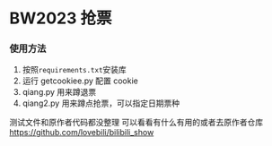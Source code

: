 # BW2023 抢票
### 使用方法
1. 按照`requirements.txt`安装库
2. 运行 getcookiee.py 配置 cookie
3. qiang.py 用来蹲退票
4. qiang2.py 用来蹲点抢票，可以指定日期票种

测试文件和原作者代码都没整理
可以看看有什么有用的或者去原作者仓库 https://github.com/lovebili/bilibili_show